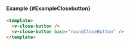 #### Example {#ExampleClosebutton}

<div class="example">
  <div class="flex gap-x-4">
    <v-close-button />
    <v-close-button base="roundCloseButton" />
  </div>
</div>

```html
<template>
  <v-close-button />
  <v-close-button base="roundCloseButton" />
</template>
```
